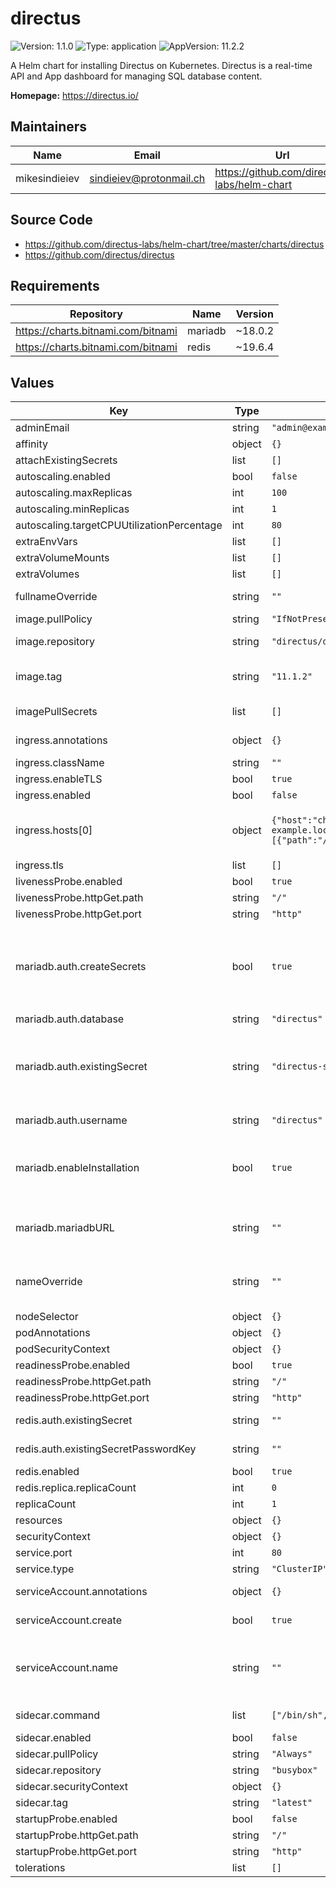 # directus

![Version: 1.1.0](https://img.shields.io/badge/Version-1.1.0-informational?style=flat-square) ![Type: application](https://img.shields.io/badge/Type-application-informational?style=flat-square) ![AppVersion: 11.2.2](https://img.shields.io/badge/AppVersion-11.2.2-informational?style=flat-square)

A Helm chart for installing Directus on Kubernetes.
Directus is a real-time API and App dashboard for managing SQL database content.

**Homepage:** <https://directus.io/>

## Maintainers

| Name | Email | Url |
| ---- | ------ | --- |
| mikesindieiev | <sindieiev@protonmail.ch> | <https://github.com/directus-labs/helm-chart> |

## Source Code

* <https://github.com/directus-labs/helm-chart/tree/master/charts/directus>
* <https://github.com/directus/directus>

## Requirements

| Repository | Name | Version |
|------------|------|---------|
| https://charts.bitnami.com/bitnami | mariadb | ~18.0.2 |
| https://charts.bitnami.com/bitnami | redis | ~19.6.4 |

## Values

| Key | Type | Default | Description |
|-----|------|---------|-------------|
| adminEmail | string | `"admin@example.com"` |  |
| affinity | object | `{}` |  |
| attachExistingSecrets | list | `[]` |  |
| autoscaling.enabled | bool | `false` |  |
| autoscaling.maxReplicas | int | `100` |  |
| autoscaling.minReplicas | int | `1` |  |
| autoscaling.targetCPUUtilizationPercentage | int | `80` |  |
| extraEnvVars | list | `[]` |  |
| extraVolumeMounts | list | `[]` |  |
| extraVolumes | list | `[]` |  |
| fullnameOverride | string | `""` | Completely overrides Chart name |
| image.pullPolicy | string | `"IfNotPresent"` | Pull policy for docker image |
| image.repository | string | `"directus/directus"` | Directus image docker repository |
| image.tag | string | `"11.1.2"` | Overrides the image tag whose default is the chart appVersion. |
| imagePullSecrets | list | `[]` | Image Pull Secrets in k8s for docker image |
| ingress.annotations | object | `{}` | Ingress annotations. Usually used in cloud environments |
| ingress.className | string | `""` |  |
| ingress.enableTLS | bool | `true` | Enable TLS in PUBLIC_URL |
| ingress.enabled | bool | `false` |  |
| ingress.hosts[0] | object | `{"host":"chart-example.local","paths":[{"path":"/","pathType":"Prefix"}]}` | Hostname to expose. You should create CNAME DNS record with this hostname to redirect to ALB DNS name |
| ingress.tls | list | `[]` |  |
| livenessProbe.enabled | bool | `true` |  |
| livenessProbe.httpGet.path | string | `"/"` |  |
| livenessProbe.httpGet.port | string | `"http"` |  |
| mariadb.auth.createSecrets | bool | `true` | If you want to use your own mariadb secret, set `createSecrets` to false and update `mariadb.auth.existingSecret` field with the correct secret name |
| mariadb.auth.database | string | `"directus"` | Directus datatbase name |
| mariadb.auth.existingSecret | string | `"directus-secret"` | The secret has to contain the following keys `mariadb-root-password`, `mariadb-replication-password`, `mariadb-password`, `ADMIN_PASSWORD`, `KEY`, `SECRET` |
| mariadb.auth.username | string | `"directus"` | The user that is being used to connect to database |
| mariadb.enableInstallation | bool | `true` | The switch to switch off the installation of the mariadb, the rest of the settings are being used during the installation |
| mariadb.mariadbURL | string | `""` | The URL to the mariadb instance, otherwise leave it empty to use one that installed in the cluster |
| nameOverride | string | `""` | Helm name override in Chart.yaml. This name is being used for resource naming |
| nodeSelector | object | `{}` |  |
| podAnnotations | object | `{}` |  |
| podSecurityContext | object | `{}` |  |
| readinessProbe.enabled | bool | `true` |  |
| readinessProbe.httpGet.path | string | `"/"` |  |
| readinessProbe.httpGet.port | string | `"http"` |  |
| redis.auth.existingSecret | string | `""` | Existing secret name with Redis password |
| redis.auth.existingSecretPasswordKey | string | `""` | The key in the secret with password  |
| redis.enabled | bool | `true` | Switch to enable Redis |
| redis.replica.replicaCount | int | `0` | Amount of Redis replicas |
| replicaCount | int | `1` |  |
| resources | object | `{}` |  |
| securityContext | object | `{}` |  |
| service.port | int | `80` |  |
| service.type | string | `"ClusterIP"` |  |
| serviceAccount.annotations | object | `{}` | Annotations to add to the service account |
| serviceAccount.create | bool | `true` | Specifies whether a service account should be created |
| serviceAccount.name | string | `""` | The name of the service account to use. If not set and create is true, a name is generated using the fullname template |
| sidecar.command | list | `["/bin/sh","-c","sleep 3600;"]` | Command to run in sidecar docker image |
| sidecar.enabled | bool | `false` | Sidecars for Directus pod |
| sidecar.pullPolicy | string | `"Always"` |  |
| sidecar.repository | string | `"busybox"` |  |
| sidecar.securityContext | object | `{}` |  |
| sidecar.tag | string | `"latest"` |  |
| startupProbe.enabled | bool | `false` |  |
| startupProbe.httpGet.path | string | `"/"` |  |
| startupProbe.httpGet.port | string | `"http"` |  |
| tolerations | list | `[]` |  |

